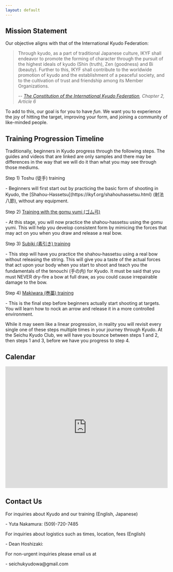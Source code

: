 ```yaml
---
layout: default
---
```


## Mission Statement

Our objective aligns with that of the International Kyudo Federation:

> Through kyudo, as a part of traditional Japanese culture, IKYF shall endeavor to promote the
> forming of character through the pursuit of the highest ideals of kyudo (Shin (truth), Zen (goodness) and
> Bi (beauty). Further to this, IKYF shall contribute to the worldwide promotion of kyudo and the
> establishment of a peaceful society, and to the cultivation of trust and friendship among its Member
> Organizations.
>
> -- <cite>[The Constitution of the International Kyudo Federation](https://www.ikyf.org/pdf/constitution_201506.pdf), Chapter 2, Article 6</cite>

To add to this, our goal is for you to have *fun*. We want you to experience the joy of hitting the target, improving your form, and joining a community of like-minded people.

## Training Progression Timeline

Traditionally, beginners in Kyudo progress through the following steps. The guides and videos that are linked are only samples and there may be differences in the way that we will do it than what you may see through those mediums.

<dl><dt>Step 1) Toshu (徒手) training</dt></dl>
- Beginners will first start out by practicing the basic form of shooting in Kyudo, the [Shahou-Hassetsu](https://ikyf.org/shahouhassetsu.html) (射法八節), without any equipment.
<dl><dt>Step 2) <a href="https://www.kyudo.jp/improve/">Training with the gomu yumi (ゴム弓)</a></dt></dl>
- At this stage, you will now practice the shahou-hassetsu using the gomu yumi. This will help you develop consistent form by mimicing the forces that may act on you when you draw and release a real bow.
<dl><dt>Step 3) <a href="https://www.kyudo.jp/improve/02.html">Subiki (素引き) training</a></dt></dl>
- This step will have you practice the shahou-hassetsu using a real bow without releasing the string. This will give you a taste of the actual forces that act upon your body when you start to shoot and teach you the fundamentals of the tenouchi (手の内) for Kyudo. It must be said that you must NEVER dry-fire a bow at full draw, as you could cause irrepairable damage to the bow.
<dl><dt>Step 4) <a href="https://www.youtube.com/watch?v=3gu22bnCGHY">Makiwara (巻藁) training</a></dt></dl>
- This is the final step before beginners actually start shooting at targets. You will learn how to nock an arrow and release it in a more controlled environment.

While it may seem like a linear progression, in reality you will revisit every single one of these steps multiple times in your journey through Kyudo. At the Seichu Kyudo Club, we will have you bounce between steps 1 and 2, then steps 1 and 3, before we have you progress to step 4.


## Calendar
<style>
  .responsiveCal {
    position: relative; padding-bottom: 75%; height: 0; overflow: hidden;
  }

  .responsiveCal iframe {
    position: absolute; top:0; left: 0; width: 100%; height: 100%;
  }

  @media all and (min-width: 768px) {
      .deskContent {display:block;}
      .phoneContent {display:none;}
  }

  @media all and (max-width: 767px) {
      .deskContent {display:none;}
      .phoneContent {display:block;}
  }
</style>
<div class="responsiveCal">
  <iframe src="https://calendar.google.com/calendar/embed?src=b68d2b8ece471f9300ceee46c4501d8697df36831335dbe20c5f3d9c6a8a7b67%40group.calendar.google.com&ctz=America%2FLos_Angeles" style="border: 0" width="800" height="600" frameborder="0" scrolling="no"></iframe>
</div>


## Contact Us
<dl><dt>For inquiries about Kyudo and our training (English, Japanese)</dt></dl>
- Yuta Nakamura: (509)-720-7485

<dl><dt>For inquiries about logistics such as times, location, fees (English)</dt></dl>
- Dean Hoshizaki:

<dl><dt>For non-urgent inquiries please email us at</dt></dl>
- seichukyudowa@gmail.com
